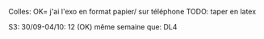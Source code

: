 Colles:
OK= j'ai l'exo en format papier/ sur téléphone
TODO: taper en latex

S3: 30/09-04/10: 12  (OK) même semaine que: DL4
